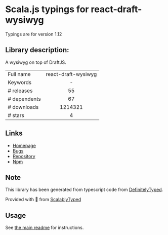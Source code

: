 
# Scala.js typings for react-draft-wysiwyg

Typings are for version 1.12

## Library description:
A wysiwyg on top of DraftJS.

|                    |                 |
| ------------------ | :-------------: |
| Full name          | react-draft-wysiwyg |
| Keywords           | - |
| # releases         | 55 |
| # dependents       | 67 |
| # downloads        | 1214321 |
| # stars            | 4 |

## Links
- [Homepage](https://github.com/jpuri/react-draft-wysiwyg#readme)
- [Bugs](https://github.com/jpuri/react-draft-wysiwyg/issues)
- [Repository](https://github.com/jpuri/react-draft-wysiwyg)
- [Npm](https://www.npmjs.com/package/react-draft-wysiwyg)
    


## Note
This library has been generated from typescript code from [DefinitelyTyped](https://definitelytyped.org).

Provided with :purple_heart: from [ScalablyTyped](https://github.com/oyvindberg/ScalablyTyped)

## Usage
See [the main readme](../../readme.md) for instructions.


